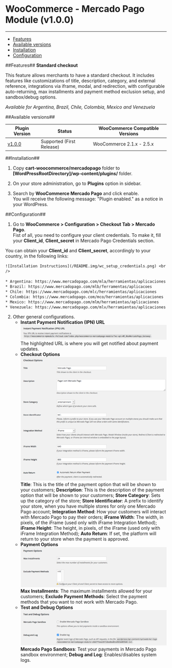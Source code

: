 # WooCommerce - Mercado Pago Module (v1.0.0)
---

* [Features](#features)
* [Available versions](#available_versions)
* [Installation](#installation)
* [Configuration](#configuration)

<a name="features"></a>
##Features##
**Standard checkout**

This feature allows merchants to have a standard checkout. It includes features like
customizations of title, description, category, and external reference, integrations via
iframe, modal, and redirection, with configurable auto-returning, max installments and
payment method exclusion setup, and sandbox/debug options.

*Available for Argentina, Brazil, Chile, Colombia, Mexico and Venezuela*

<a name="available_versions"></a>
##Available versions##
<table>
  <thead>
    <tr>
      <th>Plugin Version</th>
      <th>Status</th>
      <th>WooCommerce Compatible Versions</th>
    </tr>
  <thead>
  <tbody>
    <tr>
      <td><a href="https://github.com/marcelohama/cart-woocommerce">v1.0.0</a></td>
      <td>Supported (First Release)</td>
      <td>WooCommerce 2.1.x - 2.5.x</td>
    </tr>
  </tbody>
</table>

<a name="installation"></a>
##Installation##

1. Copy **cart-woocommerce/mercadopago** folder to **[WordPressRootDirectory]/wp-content/plugins/** folder.

2. On your store administration, go to **Plugins** option in sidebar.

3. Search by **WooCommerce Mercado Pago** and click enable. <br />
You will receive the following message: "Plugin enabled." as a notice in your WordPress.

<a name="configuration"></a>
##Configuration##

1. Go to **WooCommerce > Configuration > Checkout Tab > Mercado Pago**. <br />
Fist of all, you need to configure your client credentials. To make it, fill your **Client_id**, **Client_secret** in Mercado Pago Credentials section.

You can obtain your **Client_id** and **Client_secret**, accordingly to your country, in the following links:

	![Installation Instructions](/README.img/wc_setup_credentials.png) <br />

	* Argentina: https://www.mercadopago.com/mla/herramientas/aplicaciones
	* Brazil: https://www.mercadopago.com/mlb/ferramentas/aplicacoes
	* Chile: https://www.mercadopago.com/mlc/herramientas/aplicaciones
	* Colombia: https://www.mercadopago.com/mco/herramientas/aplicaciones
	* Mexico: https://www.mercadopago.com/mlm/herramientas/aplicaciones
	* Venezuela: https://www.mercadopago.com/mlv/herramientas/aplicaciones

2. Other general configurations. <br />
	* **Instant Payment Notification (IPN) URL**
	![Installation Instructions](/README.img/wc_setup_ipn.png) <br />
	The highlighted URL is where you will get notified about payment updates.<br />
	* **Checkout Options**
	![Installation Instructions](/README.img/wc_setup_checkout.png) <br />
	**Title**: This is the title of the payment option that will be shown to your customers;
	**Description**: This is the description of the payment option that will be shown to your customers;
	**Store Category**: Sets up the category of the store;
	**Store Identificator**: A prefix to identify your store, when you have multiple stores for only one Mercado Pago account;
	**Integration Method**: How your customers will interact with Mercado Pago to pay their orders;
	**iFrame Width**: The width, in pixels, of the iFrame (used only with iFrame Integration Method);
	**iFrame Height**: The height, in pixels, of the iFrame (used only with iFrame Integration Method);
	**Auto Return**: If set, the platform will return to your store when the payment is approved.<br />
	* **Payment Options**
	![Installation Instructions](/README.img/wc_setup_payment.png) <br />
	**Max Installments**: The maximum installments allowed for your customers;
	**Exclude Payment Methods**: Select the payment methods that you want to not work with Mercado Pago.<br />
	* **Test and Debug Options**
	![Installation Instructions](/README.img/wc_setup_testdebug.png) <br />
	**Mercado Pago Sandboxs**: Test your payments in Mercado Pago sandbox environment;
	**Debug and Log**: Enables/disables system logs.
	